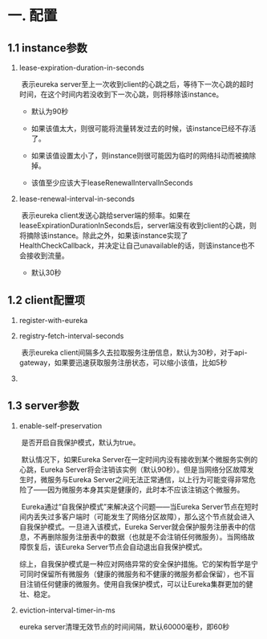 # 一. 配置

## 1.1 instance参数

1. lease-expiration-duration-in-seconds

   ​		表示eureka server至上一次收到client的心跳之后，等待下一次心跳的超时时间，在这个时间内若没收到下一次心跳，则将移除该instance。

   - 默认为90秒

   - 如果该值太大，则很可能将流量转发过去的时候，该instance已经不存活了。
   - 如果该值设置太小了，则instance则很可能因为临时的网络抖动而被摘除掉。
   - 该值至少应该大于leaseRenewalIntervalInSeconds

2. lease-renewal-interval-in-seconds

   ​		表示eureka client发送心跳给server端的频率。如果在leaseExpirationDurationInSeconds后，server端没有收到client的心跳，则将摘除该instance。除此之外，如果该instance实现了HealthCheckCallback，并决定让自己unavailable的话，则该instance也不会接收到流量。

   - 默认30秒



## 1.2 client配置项

1. register-with-eureka

2. registry-fetch-interval-seconds

   ​		表示eureka client间隔多久去拉取服务注册信息，默认为30秒，对于api-gateway，如果要迅速获取服务注册状态，可以缩小该值，比如5秒

3. 



## 1.3 server参数

1. enable-self-preservation

   ​		是否开启自我保护模式，默认为true。

   ​		默认情况下，如果Eureka Server在一定时间内没有接收到某个微服务实例的心跳，Eureka Server将会注销该实例（默认90秒）。但是当网络分区故障发生时，微服务与Eureka Server之间无法正常通信，以上行为可能变得非常危险了——因为微服务本身其实是健康的，此时本不应该注销这个微服务。

   ​		Eureka通过“自我保护模式”来解决这个问题——当Eureka Server节点在短时间内丢失过多客户端时（可能发生了网络分区故障），那么这个节点就会进入自我保护模式。一旦进入该模式，Eureka Server就会保护服务注册表中的信息，不再删除服务注册表中的数据（也就是不会注销任何微服务）。当网络故障恢复后，该Eureka Server节点会自动退出自我保护模式。

   ​		综上，自我保护模式是一种应对网络异常的安全保护措施。它的架构哲学是宁可同时保留所有微服务（健康的微服务和不健康的微服务都会保留），也不盲目注销任何健康的微服务。使用自我保护模式，可以让Eureka集群更加的健壮、稳定。

2. eviction-interval-timer-in-ms

   eureka server清理无效节点的时间间隔，默认60000毫秒，即60秒

   

   

   